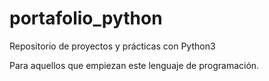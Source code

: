 # portafolio_python
Repositorio de proyectos y prácticas con Python3

Para aquellos que empiezan este lenguaje de programación.
